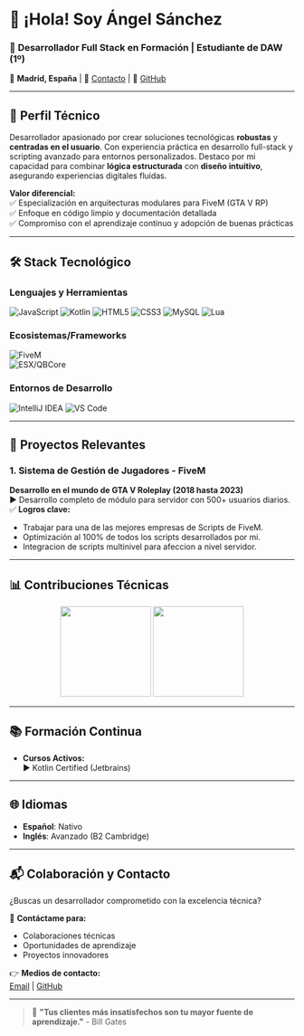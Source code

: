 # 👋 ¡Hola! Soy Ángel Sánchez 

### 🚀 **Desarrollador Full Stack en Formación** | **Estudiante de DAW (1º)**  
📍 **Madrid, España** | 📧 [Contacto](mailto:srangeldev@gmail.com) | 💼 [GitHub](https://github.com/SrAngelDev)  

---

## 📌 **Perfil Técnico**  
Desarrollador apasionado por crear soluciones tecnológicas **robustas** y **centradas en el usuario**. Con experiencia práctica en desarrollo full-stack y scripting avanzado para entornos personalizados. Destaco por mi capacidad para combinar **lógica estructurada** con **diseño intuitivo**, asegurando experiencias digitales fluidas.  

**Valor diferencial:**  
✅ Especialización en arquitecturas modulares para FiveM (GTA V RP)  
✅ Enfoque en código limpio y documentación detallada  
✅ Compromiso con el aprendizaje continuo y adopción de buenas prácticas  

---

## 🛠️ **Stack Tecnológico**  

### **Lenguajes y Herramientas**  
![JavaScript](https://img.shields.io/badge/JavaScript-Expert-F7DF1E?style=flat&logo=javascript&logoColor=black)
![Kotlin](https://img.shields.io/badge/Kotlin-Intermedio-7F52FF?style=flat&logo=kotlin&logoColor=white)
![HTML5](https://img.shields.io/badge/HTML5-Expert-E34F26?style=flat&logo=html5&logoColor=white)
![CSS3](https://img.shields.io/badge/CSS3-Expert-1572B6?style=flat&logo=css3&logoColor=white)
![MySQL](https://img.shields.io/badge/MySQL-Intermedio-4479A1?style=flat&logo=mysql&logoColor=white)
![Lua](https://img.shields.io/badge/Lua-Experto-2C2D72?style=flat&logo=lua&logoColor=white)

### **Ecosistemas/Frameworks**  
![FiveM](https://img.shields.io/badge/FiveM-Desarrollo_de_Scripts-8A2BE2?style=flat&logo=gta&logoColor=white)  
![ESX/QBCore](https://img.shields.io/badge/ESX/QBCore-Frameworks-0000CD?style=flat&logo=lua&logoColor=white)  

### **Entornos de Desarrollo**  
![IntelliJ IDEA](https://img.shields.io/badge/IntelliJ_IDEA-Full_Stack-000000?style=flat&logo=intellij-idea&logoColor=white)
![VS Code](https://img.shields.io/badge/VS_Code-Editor_Principal-007ACC?style=flat&logo=visual-studio-code&logoColor=white)

---

## 🌟 **Proyectos Relevantes**  

### 1. **Sistema de Gestión de Jugadores - FiveM**  
**Desarrollo en el mundo de GTA V Roleplay (2018 hasta 2023)**  
▶️ Desarrollo completo de módulo para servidor con 500+ usuarios diarios.  
✅ **Logros clave:**  
- Trabajar para una de las mejores empresas de Scripts de FiveM.  
- Optimización al 100% de todos los scripts desarrollados por mi.
- Integracion de scripts multinivel para afeccion a nivel servidor.  

---

## 📊 **Contribuciones Técnicas**  

<div align="center">
  <img height="160em" src="https://github-readme-stats.vercel.app/api?username=SrAngelDev&show_icons=true&theme=radical&hide_border=true&include_all_commits=true"/>
  <img height="160em" src="https://github-readme-stats.vercel.app/api/top-langs/?username=SrAngelDev&layout=compact&theme=radical&hide_border=true&exclude_repo=archive"/>
</div>

---

## 📚 **Formación Continua**  
- **Cursos Activos:**  
  ▶️ Kotlin Certified (Jetbrains) 

---

## 🌐 **Idiomas**  
- **Español**: Nativo   
- **Inglés**: Avanzado (B2 Cambridge)   

---

## 📬 **Colaboración y Contacto**  
¿Buscas un desarrollador comprometido con la excelencia técnica?  

📩 **Contáctame para:**  
- Colaboraciones técnicas  
- Oportunidades de aprendizaje  
- Proyectos innovadores  

👉 **Medios de contacto:**  
[Email](mailto:srangeldev@gmail.com) | [GitHub](https://github.com/SrAngelDev)  

---

> 🚀 **"Tus clientes más insatisfechos son tu mayor fuente de aprendizaje."** - Bill Gates  
